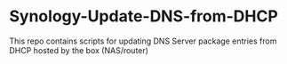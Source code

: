 # Synology-Update-DNS-from-DHCP
This repo contains scripts for updating DNS Server package entries from DHCP hosted by the box (NAS/router)
